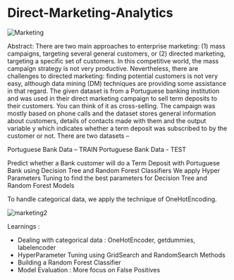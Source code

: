 # Direct-Marketing-Analytics

![Marketing](https://user-images.githubusercontent.com/112804900/195020727-06258d62-9b27-44de-8db3-561353932de0.png)

Abstract:
There are two main approaches to enterprise marketing: (1) mass campaigns, targeting several general customers, or (2) directed marketing, targeting a specific set of customers. In this competitive world, the mass campaign strategy is not very productive. Nevertheless, there are challenges to directed marketing: finding potential customers is not very easy, although data mining (DM) techniques are providing some assistance in that regard. The given dataset is from a Portuguese banking institution and was used in their direct marketing campaign to sell term deposits to their customers. You can think of it as cross-selling. The campaign was mostly based on phone calls and the dataset stores general information about customers, details of contacts made with them and the output variable y which indicates whether a term deposit was subscribed to by the customer or not. There are two datasets –

Portuguese Bank Data – TRAIN
Portuguese Bank Data - TEST

Predict whether a Bank customer will do a Term Deposit with Portuguese Bank using Decision Tree and Random Forest Classifiers
We apply Hyper Parameters Tuning to find the best parameters for Decision Tree and Random Forest Models

To handle categorical data, we apply the technique of OneHotEncoding. 

![marketing2](https://user-images.githubusercontent.com/112804900/195020752-640171ac-111c-46d0-a3c5-d0fcfda0fce2.png)

Learnings : <br>
- Dealing with categorical data : OneHotEncoder, getdummies, labelencoder
- HyperParameter Tuning using GridSearch and RandomSearch Methods
- Building a Random Forest Classifier
- Model Evaluation : More focus on False Positives
